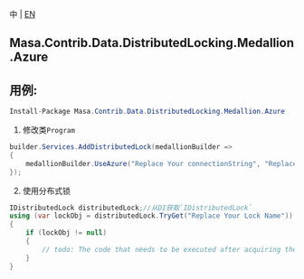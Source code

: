 中 | [EN](README.md)

## Masa.Contrib.Data.DistributedLocking.Medallion.Azure

## 用例:

```c#
Install-Package Masa.Contrib.Data.DistributedLocking.Medallion.Azure
```

1. 修改类`Program`

``` C#
builder.Services.AddDistributedLock(medallionBuilder =>
{
    medallionBuilder.UseAzure("Replace Your connectionString", "Replace your blobContainerName");
});
```

2. 使用分布式锁

``` C#
IDistributedLock distributedLock;//从DI获取`IDistributedLock`
using (var lockObj = distributedLock.TryGet("Replace Your Lock Name"))
{
    if (lockObj != null)
    {
        // todo: The code that needs to be executed after acquiring the distributed lock
    }
}
```


